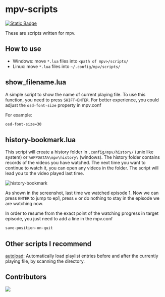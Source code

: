 # mpv-scripts

[![Static Badge](https://img.shields.io/badge/README-%E4%B8%AD%E6%96%87-blue)](./README.zh-CN.md)

These are scripts written for mpv.

## How to use

- Windows: move `*.lua` files into `<path of mpv>/scripts/`
- Linux: move `*.lua` files into `~/.config/mpv/scripts/`

## show_filename.lua

A simple script to show the name of current playing file.  To use this function, you need to press `SHIFT+ENTER`. For better experience, you could adjust the `osd-font-size` property in mpv.conf

For example:

``` txt
osd-font-size=30
```

## history-bookmark.lua

This script will create a history folder in `.config/mpv/history/` (unix like system) or `%APPDATA%\mpv\history\` (windows). The history folder contains records of the videos you have watched. The next time you want to continue to watch it, you can open any videos in the folder. The script will lead you to the video played last time.

![history-bookmark](./res/history-bookmark.png)

As shown in the screenshot, last time we watched episode 1. Now we can press `ENTER` to jump to ep1, press `n` or do nothing to stay in the episode we are watching now.

In order to resume from the exact point of the watching progress in target episode, you just need to add a line in the mpv.conf

``` txt
save-position-on-quit
```

## Other scripts I recommend

[autoload](https://github.com/mpv-player/mpv/blob/master/TOOLS/lua/autoload.lua): Automatically load playlist entries before and after the currently playing file, by scanning the directory.

## Contributors

<a href="https://github.com/yuukidach/mpv-scripts/graphs/contributors">
  <img src="https://contrib.rocks/image?repo=yuukidach/mpv-scripts" />
</a>
